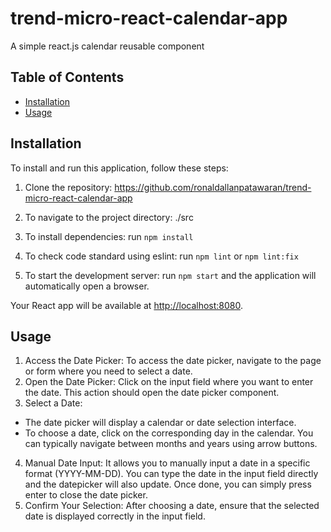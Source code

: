 # trend-micro-react-calendar-app
A simple react.js calendar reusable component

## Table of Contents
- [Installation](#installation)
- [Usage](#usage)


## Installation
To install and run this application, follow these steps:

1. Clone the repository: https://github.com/ronaldallanpatawaran/trend-micro-react-calendar-app

2. To navigate to the project directory: ./src

3. To install dependencies: run `npm install`

4. To check code standard using eslint: run `npm lint` or `npm lint:fix`

5. To start the development server: run `npm start` and the application will automatically open a browser.


Your React app will be available at [http://localhost:8080](http://localhost:8080).


## Usage

1. Access the Date Picker:
  To access the date picker, navigate to the page or form where you need to select a date.
2. Open the Date Picker:
  Click on the input field where you want to enter the date. This action should open the date picker component.
3. Select a Date:
  - The date picker will display a calendar or date selection interface.
  - To choose a date, click on the corresponding day in the calendar. You can typically navigate between months and years using arrow buttons.
4. Manual Date Input:
  It allows you to manually input a date in a specific format (YYYY-MM-DD). You can type the date in the input field directly and the datepicker will also update.
  Once done, you can simply press enter to close the date picker.
5. Confirm Your Selection:
  After choosing a date, ensure that the selected date is displayed correctly in the input field.








